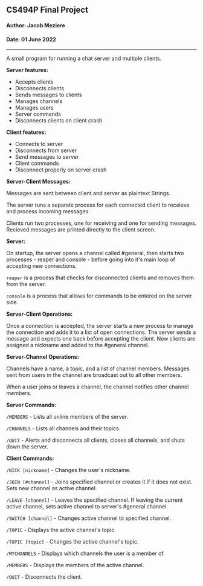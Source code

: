 ## CS494P Final Project
#### Author: Jacob Meziere
#### Date: 01 June 2022
---
A small program for running a chat server and multiple clients.

**Server features:**
- Accepts clients
- Disconnects clients
- Sends messages to clients
- Manages channels
- Manages users
- Server commands
- Disconnects clients on client crash

**Client features:**
- Connects to server
- Disconnects from server
- Send messages to server
- Client commands
- Disconnect properly on server crash

**Server-Client Messages:**

Messages are sent between client and server as plaintext Strings.
    
The server runs a separate process for each connected client to receieve and process incoming messages.

Clients run two processes, one for receiving and one for sending messages. Recieved messages are printed directly to the client screen.

**Server:**

On startup, the server opens a channel called #general, then starts two processes - reaper and console - before going into it's main loop of accepting new connections.

`reaper` is a process that checks for disconnected clients and removes them from the server.

`console` is a process that allows for commands to be entered on the server side.

**Server-Client Operations:**

Once a connection is accepted, the server starts a new process to manage the connection and adds it to a list of open connections. The server sends a message and expects one back before accepting the client. New clients are assigned a nickname and added to the #general channel.

**Server-Channel Operations:**

Channels have a name, a topic, and a list of channel members. Messages sent from users in the channel are broadcast out to all other members.

When a user joins or leaves a channel, the channel notifies other channel members.

**Server Commands:**

`/MEMBERS` - Lists all online members of the server.

`/CHANNELS` - Lists all channels and their topics.

`/QUIT` - Alerts and disconnects all clients, closes all channels, and shuts down the server.

**Client Commands:**

`/NICK [nickname]` - Changes the user's nickname.

`/JOIN [#channel]` - Joins specified channel or creates it if it does not exist. Sets new channel as active channel.

`/LEAVE [channel]` - Leaves the specified channel. If leaving the current active channel, sets active channel to server's #general channel.

`/SWITCH [channel]` - Changes active channel to specified channel.

`/TOPIC` - Displays the active channel's topic.

`/TOPIC [topic]` - Changes the active channel's topic.

`/MYCHANNELS` - Displays which channels the user is a member of.

`/MEMBERS` - Displays the members of the active channel.

`/QUIT` - Disconnects the client.